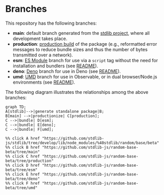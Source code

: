 <!--

@license Apache-2.0

Copyright (c) 2022 The Stdlib Authors.

Licensed under the Apache License, Version 2.0 (the "License");
you may not use this file except in compliance with the License.
You may obtain a copy of the License at

    http://www.apache.org/licenses/LICENSE-2.0

Unless required by applicable law or agreed to in writing, software
distributed under the License is distributed on an "AS IS" BASIS,
WITHOUT WARRANTIES OR CONDITIONS OF ANY KIND, either express or implied.
See the License for the specific language governing permissions and
limitations under the License.

-->

# Branches

This repository has the following branches:

-   **main**: default branch generated from the [stdlib project][stdlib-url], where all development takes place.
-   **production**: [production build][production-url] of the package (e.g., reformatted error messages to reduce bundle sizes and thus the number of bytes transmitted over a network).
-   **esm**: [ES Module][esm-url] branch for use via a `script` tag without the need for installation and bundlers (see [README][esm-readme]).
-   **deno**: [Deno][deno-url] branch for use in Deno (see [README][deno-readme]).
-   **umd**: [UMD][umd-url] branch for use in Observable, or in dual browser/Node.js environments (see [README][umd-readme]).

The following diagram illustrates the relationships among the above branches:

```mermaid
graph TD;
A[stdlib]-->|generate standalone package|B;
B[main] -->|productionize| C[production];
C -->|bundle| D[esm];
C -->|bundle| E[deno];
C -->|bundle| F[umd];

%% click A href "https://github.com/stdlib-js/stdlib/tree/develop/lib/node_modules/%40stdlib/random/base/beta"
%% click B href "https://github.com/stdlib-js/random-base-beta/tree/main"
%% click C href "https://github.com/stdlib-js/random-base-beta/tree/production"
%% click D href "https://github.com/stdlib-js/random-base-beta/tree/esm"
%% click E href "https://github.com/stdlib-js/random-base-beta/tree/deno"
%% click F href "https://github.com/stdlib-js/random-base-beta/tree/umd"
```

[stdlib-url]: https://github.com/stdlib-js/stdlib/tree/develop/lib/node_modules/%40stdlib/random/base/beta
[production-url]: https://github.com/stdlib-js/random-base-beta/tree/production
[deno-url]: https://github.com/stdlib-js/random-base-beta/tree/deno
[deno-readme]: https://github.com/stdlib-js/random-base-beta/blob/deno/README.md
[umd-url]: https://github.com/stdlib-js/random-base-beta/tree/umd
[umd-readme]: https://github.com/stdlib-js/random-base-beta/blob/umd/README.md
[esm-url]: https://github.com/stdlib-js/random-base-beta/tree/esm
[esm-readme]: https://github.com/stdlib-js/random-base-beta/blob/esm/README.md